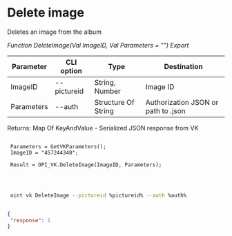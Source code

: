 ﻿---
sidebar_position: 9
---

# Delete image
 Deletes an image from the album


*Function DeleteImage(Val ImageID, Val Parameters = "") Export*

 | Parameter | CLI option | Type | Destination |
 |-|-|-|-|
 | ImageID | --pictureid | String, Number | Image ID |
 | Parameters | --auth | Structure Of String | Authorization JSON or path to .json |

 
 Returns: Map Of KeyAndValue - Serialized JSON response from VK

```bsl title="Code example"
	
 Parameters = GetVKParameters();
 ImageID = "457244340";
 
 Result = OPI_VK.DeleteImage(ImageID, Parameters);
 
	
```

```sh title="CLI command example"
 
 oint vk DeleteImage --pictureid %pictureid% --auth %auth%


```


```json title="Result"

{
 "response": 1
}

```
